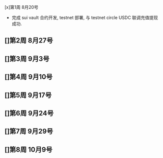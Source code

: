 [x]第1周 8月20号
- 完成 sui vault 合约开发, testnet 部署, 与 testnet circle USDC 联调充值提现成功.

[]第2周 8月27号
- 

[]第3周 9月3号
- 

[]第4周 9月10号
- 

[]第5周 9月17号
- 

[]第6周 9月24号
- 

[]第7周 9月29号
- 

[]第8周 10月9号
- 
